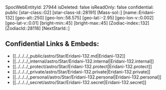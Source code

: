 ﻿---
location: [-2.95,-58.575,250]
type: Star
tags:
- astro/Star

---
SpocWebEntityId: 27944
isDeleted: false
isReadOnly: false
confidential: public
[star-class::G2]
[star-class-id::28191]
[Mass-sol::]
[name::Eridani-132]
[geo-alt::250]
[geo-lon::58.575]
[geo-lat::-2.95]
[geo-lon-v::0.002]
[geo-lat-v::0.01]
[bright-min::45]
[bright-max::45]
[Zodiac-index::132]
[ZodiacId::28118]
[NextStarId::]



## Confidential Links & Embeds: 
- [[../../../_public/astro/Star/Eridani-132.md|Eridani-132]] 
- [[../../../_internal/astro/Star/Eridani-132.internal|Eridani-132.internal]] 
- [[../../../_protect/astro/Star/Eridani-132.protect|Eridani-132.protect]] 
- [[../../../_private/astro/Star/Eridani-132.private|Eridani-132.private]] 
- [[../../../_personal/astro/Star/Eridani-132.personal|Eridani-132.personal]] 
- [[../../../_secret/astro/Star/Eridani-132.secret|Eridani-132.secret]]

